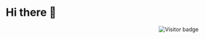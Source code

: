 # Hi there 👋

<p align="right">
  <img alt="Visitor badge" src="https://visitor-badge.glitch.me/badge?page_id=hboueix.hboueix" />
</p>

<p align="center">
  <img alt="" src="https://github-readme-stats.vercel.app/api?username=hboueix&count_private=true&show_icons=true&hide_rank=false" />
</p>

<p align="center">
  <img alt="" src="https://github-readme-stats.vercel.app/api/top-langs/?username=hboueix&langs_count=10&layout=compact" />
</p>

<!--
<p align="center">
  <img alt="" src="https://github-readme-stats.vercel.app/api/pin/?username=hboueix&repo=pybot&show_owner=true" />
</p>
-->

<!--
**hboueix/hboueix** is a ✨ _special_ ✨ repository because its `README.md` (this file) appears on your GitHub profile.

Here are some ideas to get you started:

- 🔭 I’m currently working on ...
- 🌱 I’m currently learning ...
- 👯 I’m looking to collaborate on ...
- 🤔 I’m looking for help with ...
- 💬 Ask me about ...
- 📫 How to reach me: ...
- 😄 Pronouns: ...
- ⚡ Fun fact: ...
-->
